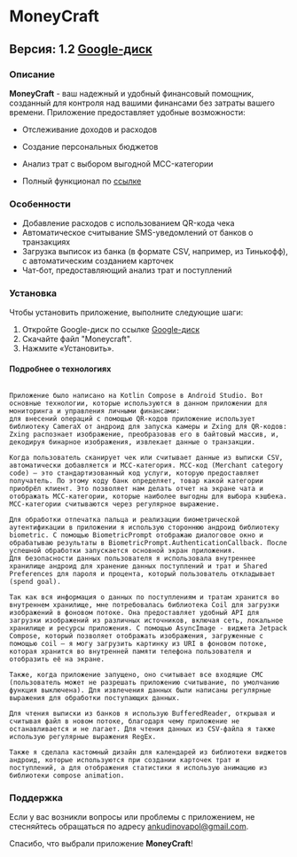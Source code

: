 # MoneyCraft

## Версия: 1.2 [Google-диск](https://drive.google.com/drive/folders/1Jy1kMbPBR5o22QhU-c_1MuGSR9eUFC_h?usp=sharing)

### Описание

**MoneyCraft** - ваш надежный и удобный финансовый помощник, созданный для контроля над вашими финансами без затраты вашего времени. 
Приложение предоставляет удобные возможности:

- Отслеживание доходов и расходов
- Создание персональных бюджетов
- Анализ трат с выбором выгодной MCC-категории

- Полный функционал по [ссылке](https://mm.tt/app/map/3116855325?t=QiOMPbhAsV)

### Особенности

- Добавление расходов с использованием QR-кода чека
- Автоматическое считывание SMS-уведомлений от банков о транзакциях
- Загрузка выписок из банка (в формате CSV, например, из Тинькофф), с автоматическим созданием карточек
- Чат-бот, предоставляющий анализ трат и поступлений

### Установка

Чтобы установить приложение, выполните следующие шаги:

1. Откройте Google-диск по ссылке [Google-диск](https://drive.google.com/drive/folders/1Jy1kMbPBR5o22QhU-c_1MuGSR9eUFC_h?usp=sharing)
2. Скачайте файл "Moneycraft".
3. Нажмите «Установить».



#### Подробнее о технологиях

```

Приложение было написано на Kotlin Compose в Android Studio. Вот основные технологии, которые используются в данном приложении для мониторинга и управления личными финансами:
для внесений операций с помощью QR-кодов приложение использует библиотеку CameraX от андроид для запуска камеры и Zxing для QR-кодов: Zxing распознает изображение, преобразовав его в байтовый массив, и, декодируя бинарное изображения, извлекает данные о транзакции.

Когда пользователь сканирует чек или считывает данные из выписки CSV, автоматически добавляется и MCC-категория. MCC-код (Merchant category code) — это стандартизованный код услуги, которую предоставляет получатель. По этому коду банк определяет, товар какой категории приобрёл клиент. Это позволяет нам делать отчет на экране чата и отображать MCC-категории, которые наиболее выгодны для выбора кэшбека. MCC-категории считываются через регулярное выражение.

Для обработки отпечатка пальца и реализации биометрической аутентификации в приложении я использую стороннюю андроид библиотеку biometric. С помощью BiometricPrompt отображаю диалоговое окно и обрабатываю результаты в BiometricPrompt.AuthenticationCallback. После успешной обработки запускается основной экран приложения.
Для безопасности данных пользователя я использовала внутреннее хранилище андроид для хранение данных поступлений и трат и Shared Preferences для пароля и процента, который пользователь откладывает (spend goal).

Так как вся информация о данных по поступлениям и тратам хранится во внутреннем хранилище, мне потребовалась библиотека Coil для загрузки изображений в фоновом потоке. Она предоставляет удобный API для загрузки изображений из различных источников, включая сеть, локальное хранилище и ресурсы приложения. С помощью AsyncImage - виджета Jetpack Compose, который позволяет отображать изображения, загруженные с помощью coil – я могу загрузить картинку из URI в фоновом потоке, которая хранится во внутренней памяти телефона пользователя и отобразить её на экране.

Также, когда приложение запущено, оно считывает все входящие СМС (пользователь может не разрешать приложению считывание, по умолчанию функция выключена). Для извлечения данных были написаны регулярные выражения для обработки поступающих данных.

Для чтения выписки из банков я использую BufferedReader, открывая и считывая файл в новом потоке, благодаря чему приложение не останавливается и не лагает. Для чтения данных из CSV-файла я также использую регулярные выражения RegEx.

Также я сделала кастомный дизайн для календарей из библиотеки виджетов андроид, которые используются при создании карточек трат и поступлений, а для отображения статистики я использую анимацию из библиотеки compose animation.

```

### Поддержка

Если у вас возникли вопросы или проблемы с приложением, не стесняйтесь обращаться по адресу [ankudinovapol@gmail.com](mailto:ankudinovapol@gmail.com).

Спасибо, что выбрали приложение **MoneyCraft**!

